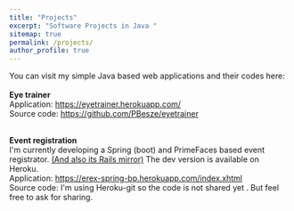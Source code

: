 ```yaml
---
title: "Projects"
excerpt: "Software Projects in Java "
sitemap: true
permalink: /projects/
author_profile: true
---
```


You can visit my simple Java based web applications  and their codes here: <br><br>
**Eye trainer**<br>
Application: <a href="https://eyetrainer.herokuapp.com/" target="_blank">https://eyetrainer.herokuapp.com/</a><br>
Source code: <a href="https://github.com/PBesze/eyetrainer" target="_blank">https://github.com/PBesze/eyetrainer</a><br>
<br>

**Event registration**<br>
I'm currently developing a Spring (boot) and PrimeFaces based event registrator. <a href="https://erex-rails-bp.herokuapp.com" target="_blank">(And also its Rails mirror)</a>
The dev version is available on Heroku.<br>
Application: <a href="https://erex-spring-bp.herokuapp.com/index.xhtml" target="_blank">https://erex-spring-bp.herokuapp.com/index.xhtml</a><br>
Source code: I'm using Heroku-git so the code is not shared yet . But feel free to ask for sharing. 
<br>

